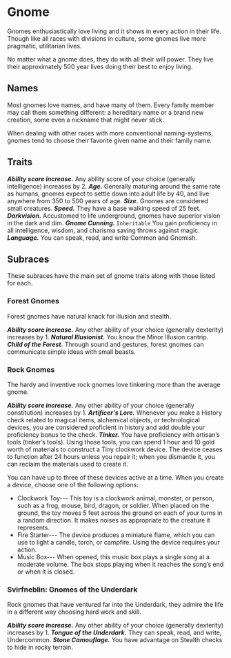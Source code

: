 # Gnome
Gnomes enthusiastically love living and it shows in every action in their life. Though like all races with divisions in culture, some gnomes live more pragmatic, utilitarian lives.

No matter what a gnome does, they do with all their will power. They live their approximately 500 year lives doing their best to enjoy living.
## Names
Most gnomes love names, and have many of them. Every family member may call them something different: a hereditary name or a brand new creation, some even a nickname that might never stick.

When dealing with other races with more conventional naming-systems, gnomes tend to choose their favorite given name and their family name.
## Traits
***Ability score increase.*** Any ability score of your choice (generally intelligence) increases by 2.
***Age.*** Generally maturing around the same rate as humans, gnomes expect to settle down into adult life by 40, and live anywhere from 350 to 500 years of age.
***Size.*** Gnomes are considered small creatures.
***Speed.*** They have a base walking speed of 25 feet.
***Darkvision.*** Accustomed to life underground, gnomes have superior vision in the dark and dim.
***Gnome Cunning.*** `Inheritable` You gain proficiency in all intelligence, wisdom, and charisma saving  throws against magic.
***Language.*** You can speak, read, and write Common and Gnomish.
## Subraces
These subraces have the main set of gnome traits along with those listed for each.
### Forest Gnomes
Forest gnomes have natural knack for illusion and stealth.

***Ability score increase.*** Any other ability of your choice (generally dexterity) increases by 1.
***Natural Illusionist.*** You know the Minor Illusion cantrip.
***Child of the Forest.*** Through sound and gestures, forest gnomes can communicate simple ideas with small beasts.
### Rock Gnomes
The hardy and inventive rock gnomes love tinkering more than the average gnome.

***Ability score increase.*** Any other ability of your choice (generally constitution) increases by 1.
***Artificer's Lore.*** Whenever you make a History check related to magical items, alchemical objects, or technological devices, you are considered proficient in history and add double your proficiency bonus to the check.
***Tinker.*** You have proficiency with artisan’s tools (tinker’s tools). Using those tools, you can spend 1 hour and 10 gold worth of materials to construct a Tiny clockwork device. The device ceases to function after 24 hours unless you repair it; when you dismantle it, you can reclaim the materials used to create it.

You can have up to three of these devices active at a time. When you create a device, choose one of the following options:
* Clockwork Toy--- This toy is a clockwork animal, monster, or person, such as a frog, mouse, bird, dragon, or soldier. When placed on the ground, the toy moves 5 feet across the ground on each of your turns in a random direction. It makes noises as appropriate to the creature it represents.
* Fire Starter--- The device produces a miniature flame, which you can use to light a candle, torch, or campfire. Using the device requires your action.
* Music Box--- When opened, this music box plays a single song at a moderate volume. The box stops playing when it reaches the song’s end or when it is closed.
### Svirfneblin: Gnomes of the Underdark
Rock gnomes that have ventured far into the Underdark, they admire the life in a different way choosing hard work and skill.

***Ability score increase.*** Any other ability of your choice (generally dexterity) increases by 1.
***Tongue of the Underdark.*** They can speak, read, and write, Undercommon.
***Stone Camouflage.*** You have advantage on Stealth checks to hide in rocky terrain.